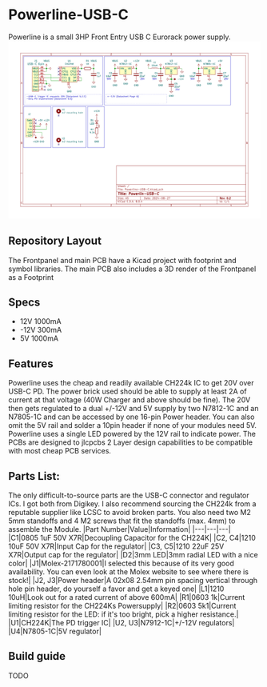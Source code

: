 # Powerline-USB-C
Powerline is a small 3HP Front Entry USB C Eurorack power supply.
![Alt text](Powerline-USB-C/Powerline-USB-C.svg?raw=true "Schematic")
## Repository Layout
The Frontpanel and main PCB have a Kicad project with footprint and symbol libraries.
The main PCB also includes a 3D render of the Frontpanel as a Footprint
## Specs
- 12V 1000mA
- -12V 300mA
- 5V 1000mA
## Features
Powerline uses the cheap and readily available CH224k IC to get 20V over USB-C PD. The power brick used should be able to supply at least 2A of current at that voltage (40W Charger and above should be fine).
The 20V then gets regulated to a dual +/-12V and 5V supply by two N7812-1C and an N7805-1C and can be accessed by one 16-pin Power header. You can also omit the 5V rail and solder a 10pin header if none of your modules need 5V.
Powerline uses a single LED powered by the 12V rail to indicate power.
The PCBs are designed to jlcpcbs 2 Layer design capabilities to be compatible with most cheap PCB services.
## Parts List:
The only difficult-to-source parts are the USB-C connector and regulator ICs. I got both from Digikey.
I also recommend sourcing the CH224k from a reputable supplier like LCSC to avoid broken parts.
You also need two M2 5mm standoffs and 4 M2 screws that fit the standoffs (max. 4mm) to assemble the Module.
|Part Number|Value|Information|
|---|---|---|
|C1|0805 1uF 50V X7R|Decoupling Capacitor for the CH224K|
|C2, C4|1210 10uF 50V X7R|Input Cap for the regulator|
|C3, C5|1210 22uF 25V X7R|Output cap for the regulator|
|D2|3mm LED|3mm radial LED with a nice color|
|J1|Molex-2171780001|I selected this because of its very good availability. You can even look at the Molex website to see where there is stock!|
|J2, J3|Power header|A 02x08 2.54mm pin spacing vertical through hole pin header, do yourself a favor and get a keyed one|
|L1|1210 10uH|Look out for a rated current of above 600mA|
|R1|0603 1k|Current limiting resistor for the CH224Ks Powersupply|
|R2|0603 5k1|Current limiting resistor for the LED: if it's too bright, pick a higher resistance.|
|U1|CH224K|The PD trigger IC|
|U2, U3|N7912-1C|+/-12V regulators|
|U4|N7805-1C|5V regulator|
## Build guide
TODO
